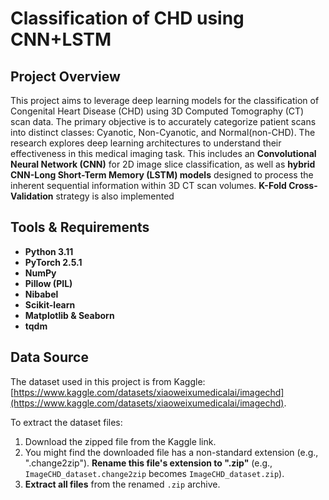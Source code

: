 # Classification of CHD using CNN+LSTM

##  Project Overview

This project aims to leverage deep learning models for the classification of Congenital Heart Disease (CHD) using 3D Computed Tomography (CT) scan data. The primary objective is to accurately categorize patient scans into distinct classes: Cyanotic, Non-Cyanotic, and Normal(non-CHD). The research explores deep learning architectures to understand their effectiveness in this medical imaging task. This includes an **Convolutional Neural Network (CNN)** for 2D image slice classification, as well as **hybrid CNN-Long Short-Term Memory (LSTM) models** designed to process the inherent sequential information within 3D CT scan volumes. **K-Fold Cross-Validation** strategy is also implemented

## Tools & Requirements

* **Python 3.11**
* **PyTorch 2.5.1** 
* **NumPy** 
* **Pillow (PIL)** 
* **Nibabel** 
* **Scikit-learn**
* **Matplotlib & Seaborn** 
* **tqdm** 

## Data Source
The dataset used in this project is from Kaggle:
[https://www.kaggle.com/datasets/xiaoweixumedicalai/imagechd](https://www.kaggle.com/datasets/xiaoweixumedicalai/imagechd).

To extract the dataset files:
1. Download the zipped file from the Kaggle link.
2. You might find the downloaded file has a non-standard extension (e.g., ".change2zip"). **Rename this file's extension to ".zip"** (e.g., `ImageCHD_dataset.change2zip` becomes `ImageCHD_dataset.zip`).
3. **Extract all files** from the renamed `.zip` archive.

